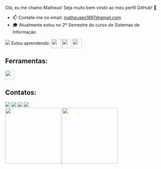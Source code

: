 Olá, eu me chamo Matheus! 
Seja muito bem vindo ao meu perfil GitHub! 👋

- 📫 Contate-me no email: matheuses1897@gmail.com
- :mortar_board: Atualmente estou no 2º Semestre do curso de Sistemas de Informação.


![](https://komarev.com/ghpvc/?username=matheusesdev&color=dc143c)
Estou aprendendo: 
<img align="center" height="30" widht="30" src="https://cdn.jsdelivr.net/gh/devicons/devicon/icons/javascript/javascript-original.svg"/> 
<img align="center" height="30" widht="30" src="https://cdn.jsdelivr.net/gh/devicons/devicon/icons/css3/css3-original.svg"/>
<img align="center" height="30" widht="30" src="https://cdn.jsdelivr.net/gh/devicons/devicon/icons/html5/html5-original.svg"/>  

## Ferramentas:
<img aling="center" height="30" widht="40" src="https://cdn.jsdelivr.net/gh/devicons/devicon/icons/vscode/vscode-original.svg" />
          
          

## Contatos:

<div>
<a href="https://instagram.com/matheuses25" target="_blank"><img loading="lazy" src="https://img.shields.io/badge/-Instagram-%23E4405F?style=for-the-badge&logo=instagram&logoColor=white" target="_blank"></a>
<a href="https://www.twitch.tv/mathieusxx" target="_blank"><img loading="lazy" src="https://img.shields.io/badge/Twitch-9146FF?style=for-the-badge&logo=twitch&logoColor=white" target="_blank"></a>
<a href = "mailto:matheuses1897@gmail.com"><img loading="lazy" src="https://img.shields.io/badge/Gmail-D14836?style=for-the-badge&logo=gmail&logoColor=white" target="_blank"></a>
<a href="https://www.linkedin.com/in/matheusessantos" target="_blank"><img loading="lazy" src="https://img.shields.io/badge/-LinkedIn-%230077B5?style=for-the-badge&logo=linkedin&logoColor=white" target="_blank"></a>   
</div>




<!--Estatísticas GitHub -->
<div>
<a href="https://github.com/matheusesdev">
<img loading="lazy" height="180em" src="https://github-readme-stats.vercel.app/api/top-langs/?username=matheusesdev&layout=compact&langs_count=7&theme=dracula"/>
<img loading="lazy" height="180em" src="https://github-readme-stats.vercel.app/api?username=matheusesdev&show_icons=true&theme=dracula&include_all_commits=true&count_private=true"/>
</div>


          
          

